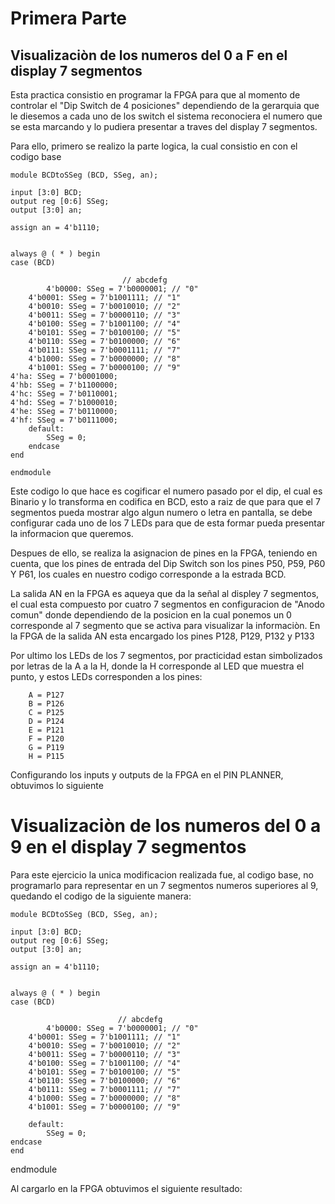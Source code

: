 # Primera Parte 
## Visualizaciòn de los numeros del 0 a F en el display 7 segmentos 
Esta practica consistio en programar la FPGA para que al momento de controlar el "Dip Switch de 4 posiciones" dependiendo de la gerarquia que le diesemos a cada uno de los switch el sistema reconociera el numero que se esta marcando y lo pudiera presentar a traves del display 7 segmentos. 

Para ello, primero se realizo la parte logica, la cual consistio en con el codigo base 

	module BCDtoSSeg (BCD, SSeg, an);

  	input [3:0] BCD;
  	output reg [0:6] SSeg;
  	output [3:0] an;
  
  	assign an = 4'b1110;


	always @ ( * ) begin
  	case (BCD)

        	                 // abcdefg
         	4'b0000: SSeg = 7'b0000001; // "0"  
	 	4'b0001: SSeg = 7'b1001111; // "1" 
	 	4'b0010: SSeg = 7'b0010010; // "2" 
	 	4'b0011: SSeg = 7'b0000110; // "3" 
	 	4'b0100: SSeg = 7'b1001100; // "4" 
	 	4'b0101: SSeg = 7'b0100100; // "5" 
	 	4'b0110: SSeg = 7'b0100000; // "6" 
	 	4'b0111: SSeg = 7'b0001111; // "7" 
	 	4'b1000: SSeg = 7'b0000000; // "8"  
	 	4'b1001: SSeg = 7'b0000100; // "9" 
   	4'ha: SSeg = 7'b0001000;  
   	4'hb: SSeg = 7'b1100000;
   	4'hc: SSeg = 7'b0110001;
   	4'hd: SSeg = 7'b1000010;
   	4'he: SSeg = 7'b0110000;
   	4'hf: SSeg = 7'b0111000;
    	default:
    		SSeg = 0;
  		endcase
	end

	endmodule


Este codigo lo que hace es cogificar el numero pasado por el dip, el cual es Binario y lo transforma en codifica en BCD, esto a raiz de que para que el 7 segmentos pueda mostrar algo algun numero o letra en pantalla, se debe configurar cada uno de los 7 LEDs para que de esta formar pueda presentar la informacion que queremos. 

Despues de ello, se realiza la asignacion de pines en la FPGA, teniendo en cuenta, que los pines de entrada del Dip Switch son los pines P50, P59, P60 Y P61, los cuales en nuestro codigo corresponde a la estrada BCD. 

La salida AN en la FPGA es aqueya que da la señal al displey 7 segmentos, el cual esta compuesto por cuatro 7 segmentos en configuracion de "Anodo comun" donde dependiendo de la posicion en la cual ponemos un 0 corresponde al 7 segmento que se activa para visualizar la informaciòn. En la FPGA de la salida AN esta encargado los pines P128, P129, P132 y P133

Por ultimo los LEDs de los 7 segmentos, por practicidad estan simbolizados por letras de la A a la H, donde la H corresponde al LED que muestra el punto, y estos LEDs corresponden a los pines:

        A = P127
        B = P126
        C = P125
        D = P124
        E = P121
        F = P120
        G = P119
        H = P115

Configurando los inputs y outputs de la FPGA en el PIN PLANNER, obtuvimos lo siguiente


# Visualizaciòn de los numeros del 0 a 9 en el display 7 segmentos 
Para este ejercicio la unica modificacion realizada fue, al codigo base, no programarlo para representar en un 7 segmentos numeros superiores al 9, quedando el codigo de la siguiente manera:

	module BCDtoSSeg (BCD, SSeg, an);

  	input [3:0] BCD;
  	output reg [0:6] SSeg;
  	output [3:0] an;
  
  	assign an = 4'b1110;


	always @ ( * ) begin
  	case (BCD)

         	                // abcdefg
         	4'b0000: SSeg = 7'b0000001; // "0"  
	 	4'b0001: SSeg = 7'b1001111; // "1" 
	 	4'b0010: SSeg = 7'b0010010; // "2" 
	 	4'b0011: SSeg = 7'b0000110; // "3" 
	 	4'b0100: SSeg = 7'b1001100; // "4" 
	 	4'b0101: SSeg = 7'b0100100; // "5" 
	 	4'b0110: SSeg = 7'b0100000; // "6" 
	 	4'b0111: SSeg = 7'b0001111; // "7" 
	 	4'b1000: SSeg = 7'b0000000; // "8"  
	 	4'b1001: SSeg = 7'b0000100; // "9" 
  
    	default:
    		SSeg = 0;
  	endcase
	end

endmodule

Al cargarlo en la FPGA obtuvimos el siguiente resultado: 



